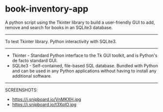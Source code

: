 # book-inventory-app
A python script using the Tkinter library to build a user-friendly GUI to add, remove and search for books in an SQLite3 database.

--------
To test Tkinter library. Python interactivity with SQLite3. 

--------
 - Tkinter - Standard Python interface to the Tk GUI toolkit, and is Python's de facto standard GUI.
 - SQLite3 - Self-contained, file-based SQL database. Bundled with Python and can be used in any Python applications without having to install any additional software.
--------
SCREENSHOTS:

- https://i.snipboard.io/VnMKXH.jpg 
- https://i.snipboard.io/t3XplO.jpg 

